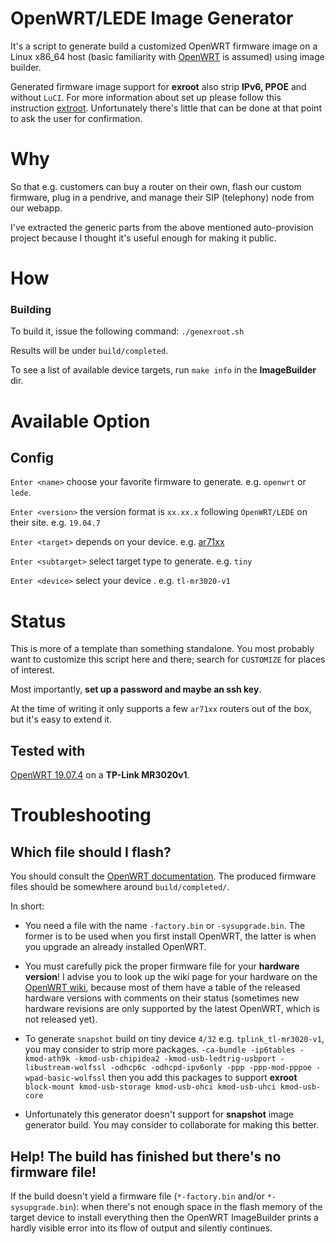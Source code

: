 # OpenWRT/LEDE Image Generator

It's a script to generate build a customized OpenWRT firmware image on a Linux x86_64 host
(basic familiarity with [OpenWRT](https://wiki.openwrt.org/doc/howto/user.beginner)
is assumed) using image builder.

Generated firmware image support for **exroot** also strip **IPv6, PPOE** and without `LuCI`.
For more information about set up please follow this instruction [extroot](http://wiki.openwrt.org/doc/howto/extroot). Unfortunately there's little that can be done at that point to ask the user for confirmation.

# Why

So that e.g. customers can buy a router on their own, flash our custom
firmware, plug in a pendrive, and manage their SIP (telephony) node
from our webapp.

I've extracted the generic parts from the above mentioned auto-provision
project because I thought it's useful enough for making it public.

# How
### Building

To build it, issue the following command: `./genexroot.sh`

Results will be under `build/completed`.

To see a list of available device targets, run `make info` in the **ImageBuilder** dir.

# Available Option
## Config

`Enter <name>` choose your favorite firmware to generate. e.g. `openwrt` or `lede`.

`Enter <version>` the version format is `xx.xx.x` following `OpenWRT/LEDE` on their site. e.g. `19.04.7`

`Enter <target>` depends on your device. e.g. [ar71xx](https://openwrt.org/toh/views/toh_fwdownload?datasrt=target)

`Enter <subtarget>` select target type to generate. e.g. `tiny`

`Enter <device>` select your device . e.g. `tl-mr3020-v1`

# Status

This is more of a template than something standalone. You most
probably want to customize this script here and there; search for
`CUSTOMIZE` for places of interest.

Most importantly, **set up a password and maybe an ssh key**.

At the time of writing it only supports a few `ar71xx` routers out of the box,
but it's easy to extend it.

## Tested with

[OpenWRT 19.07.4](https://downloads.openwrt.org/releases/)
on a **TP-Link MR3020v1**.

# Troubleshooting

## Which file should I flash?

You should consult the [OpenWRT documentation](https://wiki.openwrt.org/doc/howto/user.beginner).
The produced firmware files should be somewhere around ```build/completed/```.

In short:

* You need a file with the name ```-factory.bin``` or ```-sysupgrade.bin```. The former is to
  be used when you first install OpenWRT, the latter is when you upgrade an already installed
  OpenWRT.

* You must carefully pick the proper firmware file for your **hardware version**! I advise you
  to look up the wiki page for your hardware on the [OpenWRT wiki](https://wiki.openwrt.org),
  because most of them have a table of the released hardware versions with comments on their
  status (sometimes new hardware revisions are only supported by the latest OpenWRT, which is
  not released yet).

* To generate `snapshot` build on tiny device `4/32` e.g. `tplink_tl-mr3020-v1`, you may consider
  to strip more packages.
  `-ca-bundle -ip6tables -kmod-ath9k -kmod-usb-chipidea2 -kmod-usb-ledtrig-usbport -libustream-wolfssl
   -odhcp6c -odhcpd-ipv6only -ppp -ppp-mod-pppoe -wpad-basic-wolfssl`
  then you add this packages to support **exroot**
   `block-mount kmod-usb-storage kmod-usb-ohci kmod-usb-uhci kmod-usb-core`

* Unfortunately this generator doesn't support for **snapshot** image generator build.
  You may consider to collaborate for making this better.
  

## Help! The build has finished but there's no firmware file!

If the build doesn't yield a firmware file (```*-factory.bin``` and/or ```*-sysupgrade.bin```):
when there's not enough space in the flash memory of the target device to install everything
then the OpenWRT ImageBuilder prints a hardly visible error into its flow of output and
silently continues.